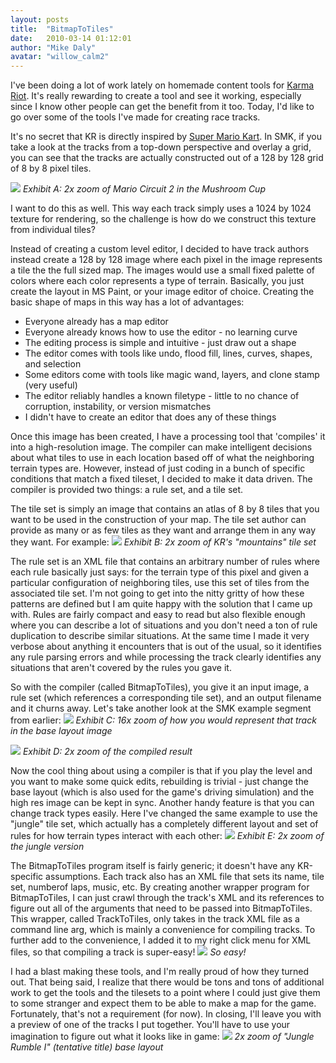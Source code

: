 ```yaml
---
layout: posts
title:  "BitmapToTiles"
date:   2010-03-14 01:12:01
author: "Mike Daly"
avatar: "willow_calm2"
---
```

I've been doing a lot of work lately on homemade content tools for [Karma Riot](/games/karma-riot-v1.html). It's really rewarding to create a tool and see it working, especially since I know other people can get the benefit from it too. Today, I'd like to go over some of the tools I've made for creating race tracks.

It's no secret that KR is directly inspired by [Super Mario Kart](http://en.wikipedia.org/wiki/Super_Mario_Kart). In SMK, if you take a look at the tracks from a top-down perspective and overlay a grid, you can see that the tracks are actually constructed out of a 128 by 128 grid of 8 by 8 pixel tiles.

![](https://content.duelingmonkeys.com/filespace/mike/karmariot_compileexample_smk.png)
_Exhibit A: 2x zoom of Mario Circuit 2 in the Mushroom Cup_


I want to do this as well. This way each track simply uses a 1024 by 1024 texture for rendering, so the challenge is how do we construct this texture from individual tiles?

Instead of creating a custom level editor, I decided to have track authors instead create a 128 by 128 image where each pixel in the image represents a tile the the full sized map. The images would use a small fixed palette of colors where each color represents a type of terrain. Basically, you just create the layout in MS Paint, or your image editor of choice. Creating the basic shape of maps in this way has a lot of advantages:

* Everyone already has a map editor
* Everyone already knows how to use the editor - no learning curve
* The editing process is simple and intuitive - just draw out a shape
* The editor comes with tools like undo, flood fill, lines, curves, shapes, and selection
* Some editors come with tools like magic wand, layers, and clone stamp (very useful)
* The editor reliably handles a known filetype - little to no chance of corruption, instability, or version mismatches
* I didn't have to create an editor that does any of these things

Once this image has been created, I have a processing tool that 'compiles' it into a high-resolution image. The compiler can make intelligent decisions about what tiles to use in each location based off of what the neighboring terrain types are. However, instead of just coding in a bunch of specific conditions that match a fixed tileset, I decided to make it data driven. The compiler is provided two things: a rule set, and a tile set.

The tile set is simply an image that contains an atlas of 8 by 8 tiles that you want to be used in the construction of your map. The tile set author can provide as many or as few tiles as they want and arrange them in any way they want. For example:
![](https://content.duelingmonkeys.com/filespace/mike/karmariot_mountaintiles.png)
_Exhibit B: 2x zoom of KR's &quot;mountains&quot; tile set_


The rule set is an XML file that contains an arbitrary number of rules where each rule basically just says: for the terrain type of this pixel and given a particular configuration of neighboring tiles, use this set of tiles from the associated tile set. I'm not going to get into the nitty gritty of how these patterns are defined but I am quite happy with the solution that I came up with. Rules are fairly compact and easy to read but also flexible enough where you can describe a lot of situations and you don't need a ton of rule duplication to describe similar situations. At the same time I made it very verbose about anything it encounters that is out of the usual, so it identifies any rule parsing errors and while processing the track clearly identifies any situations that aren't covered by the rules you gave it.

So with the compiler (called BitmapToTiles), you give it an input image, a rule set (which references a corresponding tile set), and an output filename and it churns away. Let's take another look at the SMK example segment from earlier:
![](https://content.duelingmonkeys.com/filespace/mike/karmariot_compileexample_base.png)
_Exhibit C: 16x zoom of how you would represent that track in the base layout image_

![](https://content.duelingmonkeys.com/filespace/mike/karmariot_compileexample_mountains.png)
_Exhibit D: 2x zoom of the compiled result_


Now the cool thing about using a compiler is that if you play the level and you want to make some quick edits, rebuilding is trivial - just change the base layout (which is also used for the game's driving simulation) and the high res image can be kept in sync. Another handy feature is that you can change track types easily. Here I've changed the same example to use the &quot;jungle&quot; tile set, which actually has a completely different layout and set of rules for how terrain types interact with each other:
![](https://content.duelingmonkeys.com/filespace/mike/karmariot_compileexample_jungle.png)
_Exhibit E: 2x zoom of the jungle version_


The BitmapToTiles program itself is fairly generic; it doesn't have any KR-specific assumptions. Each track also has an XML file that sets its name, tile set, numberof laps, music, etc. By creating another wrapper program for BitmapToTiles, I can just crawl through the track's XML and its references to figure out all of the arguments that need to be passed into BitmapToTiles. This wrapper, called TrackToTiles, only takes in the track XML file as a command line arg, which is mainly a convenience for compiling tracks. To further add to the convenience, I added it to my right click menu for XML files, so that compiling a track is super-easy!
![](https://content.duelingmonkeys.com/filespace/mike/karmariot_compileexample_menu.png)
_So easy!_


I had a blast making these tools, and I'm really proud of how they turned out. That being said, I realize that there would be tons and tons of additional work to get the tools and the tilesets to a point where I could just give them to some stranger and expect them to be able to make a map for the game. Fortunately, that's not a requirement (for now). In closing, I'll leave you with a preview of one of the tracks I put together. You'll have to use your imagination to figure out what it looks like in game:
![](https://content.duelingmonkeys.com/filespace/mike/karmariot_jungle1_layout.png)
_2x zoom of &quot;Jungle Rumble I&quot; (tentative title) base layout_

